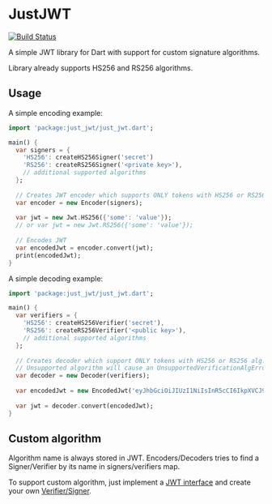 # JustJWT

[![Build Status](https://travis-ci.org/deftomat/JustJWT.svg?branch=master)](https://travis-ci.org/deftomat/JustJWT)

A simple JWT library for Dart with support for custom signature algorithms.

Library already supports HS256 and RS256 algorithms.

## Usage

A simple encoding example:

```dart
import 'package:just_jwt/just_jwt.dart';

main() {
  var signers = {
    'HS256': createHS256Signer('secret')
    'RS256': createRS256Signer('<private key>'),
    // additional supported algorithms
  };
  
  // Creates JWT encoder which supports ONLY tokens with HS256 or RS256 alg.
  var encoder = new Encoder(signers);
  
  var jwt = new Jwt.HS256({'some': 'value'});
  // or var jwt = new Jwt.RS256({'some': 'value'});
  
  // Encodes JWT
  var encodedJwt = encoder.convert(jwt);
  print(encodedJwt);
}
```

A simple decoding example:

```dart
import 'package:just_jwt/just_jwt.dart';

main() {
  var verifiers = {
    'HS256': createHS256Verifier('secret'),
    'RS256': createRS256Verifier('<public key>'),
    // additional supported algorithms
  };
  
  // Creates decoder which support ONLY tokens with HS256 or RS256 alg.
  // Unsupported algorithm will cause an UnsupportedVerificationAlgError.
  var decoder = new Decoder(verifiers);
  
  var encodedJwt = new EncodedJwt('eyJhbGciOiJIUzI1NiIsInR5cCI6IkpXVCJ9.eyJzb21lIjoidmFsdWUifQ==.ZHaHisAt9O9fcGFAFanEvsRjlSqAELN7NdXvue-E1PQ=');
  
  var jwt = decoder.convert(encodedJwt);
}
```

## Custom algorithm

Algorithm name is always stored in JWT. Encoders/Decoders tries to find a Signer/Verifier by its name in signers/verifiers map.

To support custom algorithm, just implement a [JWT interface](https://github.com/deftomat/JustJWT/blob/master/lib/src/tokens/jwt.dart) and create your own [Verifier/Signer](https://github.com/deftomat/JustJWT/blob/master/lib/src/signatures.dart).

